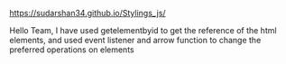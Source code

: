https://sudarshan34.github.io/Stylings_js/

Hello Team,
 I have used getelementbyid to get the reference of the html elements, and used event listener and arrow function to change the preferred operations on elements
